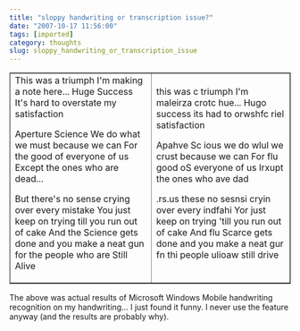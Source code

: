 ```yaml
---
title: "sloppy handwriting or transcription issue?"
date: "2007-10-17 11:56:00"
tags: [imported]
category: thoughts
slug: sloppy_handwriting_or_transcription_issue
---
```


<table border="1" cellpadding="3" width="100%">
<tr>
<td>This was a triumph
I'm making a note here... Huge Success
It's hard to overstate my satisfaction

Aperture Science We do what we must because we can For the good of everyone of
us Except the ones who are dead...

But there's no sense crying over every mistake You just keep on trying till you
run out of cake And the Science gets done and you make a neat gun for the people
who are Still Alive</td>

<td>this was c triumph
I'm maleirza crotc hue... Hugo success
its had to orwshfc riel satisfaction

Apahve Sc ious we do wlul we crust because we can For flu good oS everyone of us
Irxupt the ones who ave dad

.rs.us these no sesnsi cryin over every indfahi Yor just keep on trying 'till
you run out of cake And flu Scarce gets done and you make a neat gur fn thi
people ulioaw still drive</td>

</tr>
</table>

The above was actual results of Microsoft Windows Mobile handwriting recognition
on my handwriting... I just found it funny. I never use the feature anyway (and
the results are probably why).
